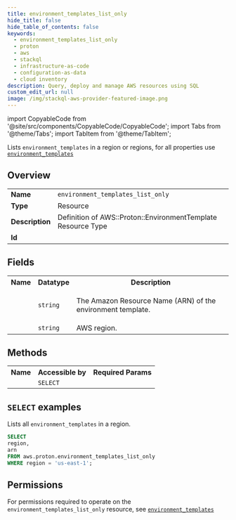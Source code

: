 ```yaml
---
title: environment_templates_list_only
hide_title: false
hide_table_of_contents: false
keywords:
  - environment_templates_list_only
  - proton
  - aws
  - stackql
  - infrastructure-as-code
  - configuration-as-data
  - cloud inventory
description: Query, deploy and manage AWS resources using SQL
custom_edit_url: null
image: /img/stackql-aws-provider-featured-image.png
---
```


import CopyableCode from '@site/src/components/CopyableCode/CopyableCode';
import Tabs from '@theme/Tabs';
import TabItem from '@theme/TabItem';

Lists <code>environment_templates</code> in a region or regions, for all properties use <a href="/services/serviceName/environment_templates/"><code>environment_templates</code></a>

## Overview
<table>
<tbody>
<tr><td><b>Name</b></td><td><code>environment_templates_list_only</code></td></tr>
<tr><td><b>Type</b></td><td>Resource</td></tr>
<tr><td><b>Description</b></td><td>Definition of AWS::Proton::EnvironmentTemplate Resource Type</td></tr>
<tr><td><b>Id</b></td><td><CopyableCode code="aws.proton.environment_templates_list_only" /></td></tr>
</tbody>
</table>

## Fields
<table>
<tbody>
<tr><th>Name</th><th>Datatype</th><th>Description</th></tr><tr><td><CopyableCode code="arn" /></td><td><code>string</code></td><td><p>The Amazon Resource Name (ARN) of the environment template.</p></td></tr>
<tr><td><CopyableCode code="region" /></td><td><code>string</code></td><td>AWS region.</td></tr>
</tbody>
</table>

## Methods

<table>
<tbody>
  <tr>
    <th>Name</th>
    <th>Accessible by</th>
    <th>Required Params</th>
  </tr>
  <tr>
    <td><CopyableCode code="list_resources" /></td>
    <td><code>SELECT</code></td>
    <td><CopyableCode code="region" /></td>
  </tr>
</tbody>
</table>

## `SELECT` examples
Lists all <code>environment_templates</code> in a region.
```sql
SELECT
region,
arn
FROM aws.proton.environment_templates_list_only
WHERE region = 'us-east-1';
```


## Permissions

For permissions required to operate on the <code>environment_templates_list_only</code> resource, see <a href="/services/proton/environment_templates/#permissions"><code>environment_templates</code></a>

